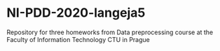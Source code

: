 # NI-PDD-2020-langeja5

Repository for three homeworks from Data preprocessing course at the Faculty of Information Technology CTU in Prague